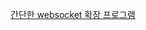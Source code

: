 [간단한 websocket 확장 프로그램](https://chromewebstore.google.com/detail/simple-websocket-client/pfdhoblngboilpfeibdedpjgfnlcodoo)
